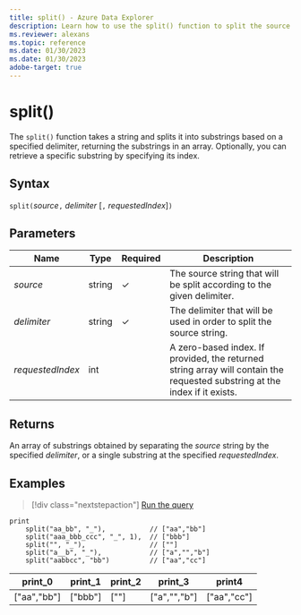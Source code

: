 ```yaml
---
title: split() - Azure Data Explorer
description: Learn how to use the split() function to split the source string according to a given delimiter.
ms.reviewer: alexans
ms.topic: reference
ms.date: 01/30/2023
ms.date: 01/30/2023
adobe-target: true
---
```

# split()

The `split()` function takes a string and splits it into substrings based on a specified delimiter, returning the substrings in an array. Optionally, you can retrieve a specific substring by specifying its index.

## Syntax

`split(`*source*`,` *delimiter* [`,` *requestedIndex*]`)`

## Parameters

| Name | Type | Required | Description |
|--|--|--|--|
| *source* | string | &check; | The source string that will be split according to the given delimiter.|
| *delimiter* | string | &check; | The delimiter that will be used in order to split the source string.|
| *requestedIndex* | int | | A zero-based index. If provided, the returned string array will contain the requested substring at the index if it exists.|

## Returns

An array of substrings obtained by separating the *source* string by the specified *delimiter*, or a single substring at the specified *requestedIndex*.

## Examples

> [!div class="nextstepaction"]
> <a href="https://dataexplorer.azure.com/clusters/help/databases/Samples?query=H4sIAAAAAAAAA22OQQrAIAwE731FyKlCQPqeIsF4EkqR1v/TWAvS4F43s5ly5bMuoLnLkeuKMbIIEiCjIxjxHnYtkVDr8CcaIpxS6hzB1tCXEHs9mR77Zph5ZvKpqEmTsS4iXUP/upm9tuEBNARoOvUAAAA=" target="_blank">Run the query</a>

```kusto
print
    split("aa_bb", "_"),           // ["aa","bb"]
    split("aaa_bbb_ccc", "_", 1),  // ["bbb"]
    split("", "_"),                // [""]
    split("a__b", "_"),            // ["a","","b"]
    split("aabbcc", "bb")          // ["aa","cc"]
```

|print_0|print_1|print_2|print_3|print4|
|--|--|--|--|--|
|["aa","bb"] |["bbb"] |[""] |["a","","b"] |["aa","cc"]
